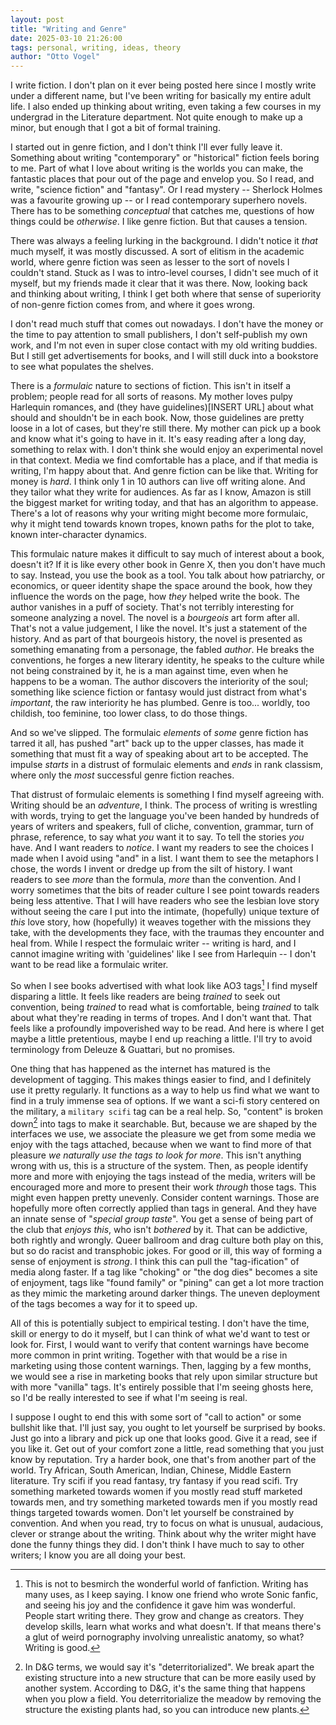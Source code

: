 ```yaml
---
layout: post
title: "Writing and Genre"
date: 2025-03-10 21:26:00
tags: personal, writing, ideas, theory
author: "Otto Vogel"
---
```


I write fiction. I don't plan on it ever being posted here since I mostly write under a different name, but I've been writing for basically my entire adult life. I also ended up thinking about writing, even taking a few courses in my undergrad in the Literature department. Not quite enough to make up a minor, but enough that I got a bit of formal training.

I started out in genre fiction, and I don't think I'll ever fully leave it. Something about writing "contemporary" or "historical" fiction feels boring to me. Part of what I love about writing is the worlds you can make, the fantastic places that pour out of the page and envelop you. So I read, and write, "science fiction" and "fantasy". Or I read mystery -- Sherlock Holmes was a favourite growing up -- or I read contemporary superhero novels. There has to be something _conceptual_ that catches me, questions of how things could be _otherwise_. I like genre fiction. But that causes a tension.

There was always a feeling lurking in the background. I didn't notice it _that_ much myself, it was mostly discussed. A sort of elitism in the academic world, where genre fiction was seen as lesser to the sort of novels I couldn't stand. Stuck as I was to intro-level courses, I didn't see much of it myself, but my friends made it clear that it was there. Now, looking back and thinking about writing, I think I get both where that sense of superiority of non-genre fiction comes from, and where it goes wrong.

I don't read much stuff that comes out nowadays. I don't have the money or the time to pay attention to small publishers, I don't self-publish my own work, and I'm not even in super close contact with my old writing buddies. But I still get advertisements for books, and I will still duck into a bookstore to see what populates the shelves.

There is a _formulaic_ nature to sections of fiction. This isn't in itself a problem; people read for all sorts of reasons. My mother loves pulpy Harlequin romances, and (they have guidelines)[INSERT URL] about what should and shouldn't be in each book. Now, those guidelines are pretty loose in a lot of cases, but they're still there. My mother can pick up a book and know what it's going to have in it. It's easy reading after a long day, something to relax with. I don't think she would enjoy an experimental novel in that context. Media we find comfortable has a place, and if that media is writing, I'm happy about that. And genre fiction can be like that. Writing for money is _hard_. I think only 1 in 10 authors can live off writing alone. And they tailor what they write for audiences. As far as I know, Amazon is still the biggest market for writing today, and that has an algorithm to appease. There's a lot of reasons why your writing might become more formulaic, why it might tend towards known tropes, known paths for the plot to take, known inter-character dynamics.

This formulaic nature makes it difficult to say much of interest about a book, doesn't it? If it is like every other book in Genre X, then you don't have much to say. Instead, you use the book as a tool. You talk about how patriarchy, or economics, or queer identity shape the space around the book, how they influence the words on the page, how _they_ helped write the book. The author vanishes in a puff of society. That's not terribly interesting for someone analyzing a novel. The novel is a _bourgeois_ art form after all. That's not a value judgement, I like the novel. It's just a statement of the history. And as part of that bourgeois history, the novel is presented as something emanating from a personage, the fabled _author_. He breaks the conventions, he forges a new literary identity, he speaks to the culture while not being constrained by it, he is a man against time, even when he happens to be a woman. The author discovers the interiority of the soul; something like science fiction or fantasy would just distract from what's _important_, the raw interiority he has plumbed. Genre is too... worldly, too childish, too feminine, too lower class, to do those things.

And so we've slipped. The formulaic _elements_ of _some_ genre fiction has tarred it all, has pushed "art" back up to the upper classes, has made it something that must fit a way of speaking about art to be accepted. The impulse _starts_ in a distrust of formulaic elements and _ends_ in rank classism, where only the _most_ successful genre fiction reaches.

That distrust of formulaic elements is something I find myself agreeing with. Writing should be an _adventure_, I think. The process of writing is wrestling with words, trying to get the language you've been handed by hundreds of years of writers and speakers, full of cliche, convention, grammar, turn of phrase, reference, to say what _you_ want it to say. To tell the stories _you_ have. And I want readers to _notice_. I want my readers to see the choices I made when I avoid using "and" in a list. I want them to see the metaphors I chose, the words I invent or dredge up from the silt of history. I want readers to see _more_ than the formula, _more_ than the convention. And I worry sometimes that the bits of reader culture I see point towards readers being less attentive. That I will have readers who see the lesbian love story without seeing the care I put into the intimate, (hopefully) unique texture of _this_ love story, how (hopefully) it weaves together with the missions they take, with the developments they face, with the traumas they encounter and heal from. While I respect the formulaic writer -- writing is hard, and I cannot imagine writing with 'guidelines' like I see from Harlequin -- I don't want to be read like a formulaic writer.

So when I see books advertised with what look like AO3 tags[^fanfic] I find myself disparing a little. It feels like readers are being _trained_ to seek out convention, being _trained_ to read what is comfortable, being _trained_ to talk about what they're reading in terms of tropes. And I don't want that. That feels like a profoundly impoverished way to be read. And here is where I get maybe a little pretentious, maybe I end up reaching a little. I'll try to avoid terminology from Deleuze & Guattari, but no promises. 

One thing that has happened as the internet has matured is the development of tagging. This makes things easier to find, and I definitely use it pretty regularly. It functions as a way to help us find what we want to find in a truly immense sea of options. If we want a sci-fi story centered on the military, a `military scifi` tag can be a real help. So, "content" is broken down[^or_deterr] into tags to make it searchable. But, because we are shaped by the interfaces we use, we associate the pleasure we get from some media we enjoy with the tags attached, because when we want to find more of that pleasure *we naturally use the tags to look for more*. This isn't anything wrong with us, this is a structure of the system. Then, as people identify more and more with enjoying the tags instead of the media, writers will be encouraged more and more to present their work *through* those tags. This might even happen pretty unevenly. Consider content warnings. Those are hopefully more often correctly applied than tags in general. And they have an innate sense of "*special group taste*". You get a sense of being part of the club that *enjoys this*, who isn't *bothered* by it. That can be addictive, both rightly and wrongly. Queer ballroom and drag culture both play on this, but so do racist and transphobic jokes. For good or ill, this way of forming a sense of enjoyment is *strong*. I think this can pull the "tag-ification" of media along faster. If a tag like "choking" or "the dog dies" becomes a site of enjoyment, tags like "found family" or "pining" can get a lot more traction as they mimic the marketing around darker things. The uneven deployment of the tags becomes a way for it to speed up.

All of this is potentially subject to empirical testing. I don't have the time, skill or energy to do it myself, but I can think of what we'd want to test or look for. First, I would want to verify that content warnings have become more common in print writing. Together with that would be a rise in marketing using those content warnings. Then, lagging by a few months, we would see a rise in marketing books that rely upon similar structure but with more "vanilla" tags. It's entirely possible that I'm seeing ghosts here, so I'd be really interested to see if what I'm seeing is real.

I suppose I ought to end this with some sort of "call to action" or some bullshit like that. I'll just say, you ought to let yourself be surprised by books. Just go into a library and pick up one that looks good. Give it a read, see if you like it. Get out of your comfort zone a little, read something that you just know by reputation. Try a harder book, one that's from another part of the world. Try African, South American, Indian, Chinese, Middle Eastern literature. Try scifi if you read fantasy, try fantasy if you read scifi. Try something marketed towards women if you mostly read stuff marketed towards men, and try something marketed towards men if you mostly read things targeted towards women. Don't let yourself be constrained by convention. And when you read, try to focus on what is unusual, audacious, clever or strange about the writing. Think about why the writer might have done the funny things they did. I don't think I have much to say to other writers; I know you are all doing your best. 


[^or_deterr]: In D&G terms, we would say it's "deterritorialized". We break apart the existing structure into a new structure that can be more easily used by another system. According to D&G, it's the same thing that happens when you plow a field. You deterritorialize the meadow by removing the structure the existing plants had, so you can introduce new plants.


[^fanfic]: This is not to besmirch the wonderful world of fanfiction. Writing has many uses, as I keep saying. I know one friend who wrote Sonic fanfic, and seeing his joy and the confidence it gave him was wonderful. People start writing there. They grow and change as creators. They develop skills, learn what works and what doesn't. If that means there's a glut of weird pornography involving unrealistic anatomy, so what? Writing is good. 

